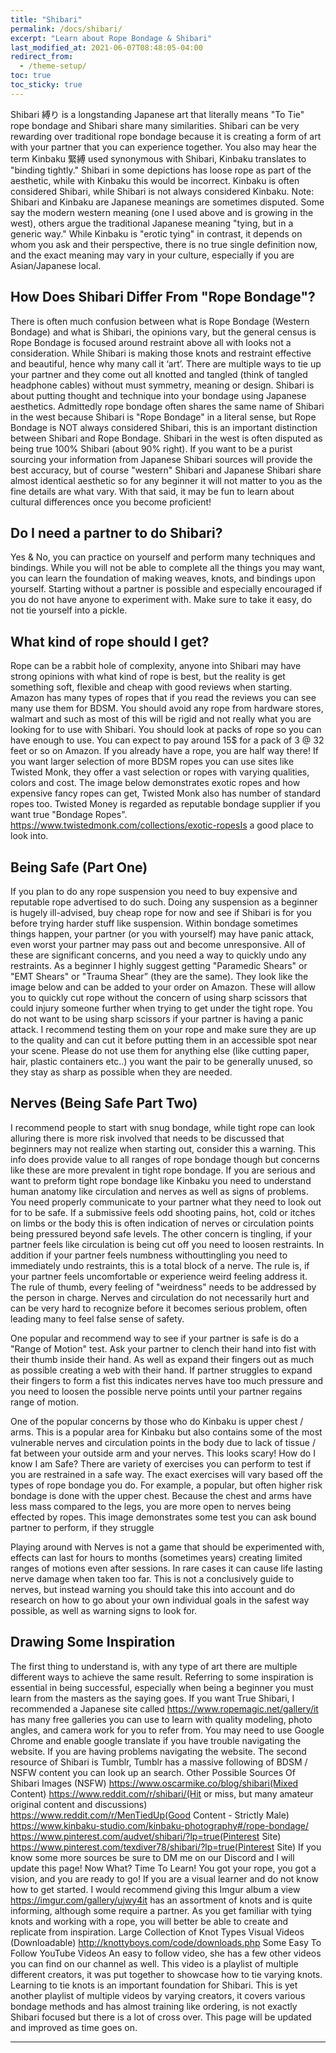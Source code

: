 ```yaml
---
title: "Shibari"
permalink: /docs/shibari/
excerpt: "Learn about Rope Bondage & Shibari"
last_modified_at: 2021-06-07T08:48:05-04:00
redirect_from:
  - /theme-setup/
toc: true
toc_sticky: true
---
```

Shibari 縛り is a longstanding Japanese art that literally means "To Tie" rope bondage and Shibari share many similarities. Shibari can be very rewarding over traditional rope bondage because it is creating a form of art with your partner that you can experience together. You also may hear the term Kinbaku 緊縛 used synonymous with Shibari, Kinbaku translates to "binding tightly." Shibari in some depictions has loose rope as part of the aesthetic, while with Kinbaku this would be incorrect. Kinbaku is often considered Shibari, while Shibari is not always considered Kinbaku.
Note: Shibari and Kinbaku are Japanese meanings are sometimes disputed. Some say the modern western meaning (one I used above and is growing in the west), others argue the traditional Japanese meaning "tying, but in a generic way." While Kinbaku is "erotic tying" in contrast, it depends on whom you ask and their perspective, there is no true single definition now, and the exact meaning may vary in your culture, especially if you are Asian/Japanese local.

## How Does Shibari Differ From "Rope Bondage"?
There is often much confusion between what is Rope Bondage (Western Bondage) and what is Shibari, the opinions vary, but the general census is Rope Bondage is focused around restraint above all with looks not a consideration. While Shibari is making those knots and restraint effective and beautiful, hence why many call it ‘art’. There are multiple ways to tie up your partner and they come out all knotted and tangled (think of tangled headphone cables) without must symmetry, meaning or design. Shibari is about putting thought and technique into your bondage using Japanese aesthetics. Admittedly rope bondage often shares the same name of Shibari in the west because Shibari is "Rope Bondage" in a literal sense, but Rope Bondage is NOT always considered Shibari, this is an important distinction between Shibari and Rope Bondage. Shibari in the west is often disputed as being true 100% Shibari (about 90% right). If you want to be a purist sourcing your information from Japanese Shibari sources will provide the best accuracy, but of course "western" Shibari and Japanese Shibari share almost identical aesthetic so for any beginner it will not matter to you as the fine details are what vary. With that said, it may be fun to learn about cultural differences once you become proficient!

## Do I need a partner to do Shibari?
Yes & No, you can practice on yourself and perform many techniques and bindings. While you will not be able to complete all the things you may want, you can learn the foundation of making weaves, knots, and bindings upon yourself. Starting without a partner is possible and especially encouraged if you do not have anyone to experiment with. Make sure to take it easy, do not tie yourself into a pickle.

## What kind of rope should I get?
Rope can be a rabbit hole of complexity, anyone into Shibari may have strong opinions with what kind of rope is best, but the reality is get something soft, flexible and cheap with good reviews when starting. Amazon has many types of ropes that if you read the reviews you can see many use them for BDSM. You should avoid any rope from hardware stores, walmart and such as most of this will be rigid and not really what you are looking for to use with Shibari. You should look at packs of rope so you can have enough to use. You can expect to pay around 15$ for a pack of 3 @ 32 feet or so on Amazon. If you already have a rope, you are half way there!
If you want larger selection of more BDSM ropes you can use sites like Twisted Monk, they offer a vast selection or ropes with varying qualities, colors and cost. The image below demonstrates exotic ropes and how expensive fancy ropes can get, Twisted Monk also has number of standard ropes too. Twisted Money is regarded as reputable bondage supplier if you want true "Bondage Ropes".
https://www.twistedmonk.com/collections/exotic-ropesIs a good place to look into.

## Being Safe (Part One)
If you plan to do any rope suspension you need to buy expensive and reputable rope advertised to do such. Doing any suspension as a beginner is hugely ill-advised, buy cheap rope for now and see if Shibari is for you before trying harder stuff like suspension.
Within bondage sometimes things happen, your partner (or you with yourself) may have panic attack, even worst your partner may pass out and become unresponsive. All of these are significant concerns, and you need a way to quickly undo any restraints. As a beginner I highly suggest getting "Paramedic Shears" or "EMT Shears" or "Trauma Shear” (they are the same). They look like the image below and can be added to your order on Amazon.
These will allow you to quickly cut rope without the concern of using sharp scissors that could injury someone further when trying to get under the tight rope. You do not want to be using sharp scissors if your partner is having a panic attack. I recommend testing them on your rope and make sure they are up to the quality and can cut it before putting them in an accessible spot near your scene. Please do not use them for anything else (like cutting paper, hair, plastic containers etc..) you want the pair to be generally unused, so they stay as sharp as possible when they are needed.

## Nerves (Being Safe Part Two)
I recommend people to start with snug bondage, while tight rope can look alluring there is more risk involved that needs to be discussed that beginners may not realize when starting out, consider this a warning. This info does provide value to all ranges of rope bondage though but concerns like these are more prevalent in tight rope bondage.
If you are serious and want to preform tight rope bondage like Kinbaku you need to understand human anatomy like circulation and nerves as well as signs of problems. You need properly communicate to your partner what they need to look out for to be safe. If a submissive feels odd shooting pains, hot, cold or itches on limbs or the body this is often indication of nerves or circulation points being pressured beyond safe levels. The other concern is tingling, if your partner feels like circulation is being cut off you need to loosen restraints. In addition if your partner feels numbness withouttingling you need to immediately undo restraints, this is a total block of a nerve. The rule is, if your partner feels uncomfortable or experience weird feeling address it.
The rule of thumb, every feeling of "weirdness" needs to be addressed by the person in charge. Nerves and circulation do not necessarily hurt and can be very hard to recognize before it becomes serious problem, often leading many to feel false sense of safety.

One popular and recommend way to see if your partner is safe is do a "Range of Motion" test. Ask your partner to clench their hand into fist with their thumb inside their hand. As well as expand their fingers out as much as possible creating a web with their hand. If partner struggles to expand their fingers to form a fist this indicates nerves have too much pressure and you need to loosen the possible nerve points until your partner regains range of motion.

One of the popular concerns by those who do Kinbaku is upper chest / arms. This is a popular area for Kinbaku but also contains some of the most vulnerable nerves and circulation points in the body due to lack of tissue / fat between your outside arm and your nerves.
This looks scary! How do I know I am Safe?
There are variety of exercises you can perform to test if you are restrained in a safe way. The exact exercises will vary based off the types of rope bondage you do. For example, a popular, but often higher risk bondage is done with the upper chest. Because the chest and arms have less mass compared to the legs, you are more open to nerves being effected by ropes. This image demonstrates some test you can ask bound partner to perform, if they struggle

Playing around with Nerves is not a game that should be experimented with, effects can last for hours to months (sometimes years) creating limited ranges of motions even after sessions. In rare cases it can cause life lasting nerve damage when taken too far. This is not a conclusively guide to nerves, but instead warning you should take this into account and do research on how to go about your own individual goals in the safest way possible, as well as warning signs to look for.

## Drawing Some Inspiration
The first thing to understand is, with any type of art there are multiple different ways to achieve the same result. Referring to some inspiration is essential in being successful, especially when being a beginner you must learn from the masters as the saying goes. If you want True Shibari, I recommended a Japanese site called https://www.ropemagic.net/gallery/it has many free galleries you can use to learn with quality modeling, photo angles, and camera work for you to refer from. You may need to use Google Chrome and enable google translate if you have trouble navigating the website.
If you are having problems navigating the website. The second resource of Shibari is Tumblr, Tumblr has a massive following of BDSM / NSFW content you can look up an search.
Other Possible Sources Of Shibari Images (NSFW)
https://www.oscarmike.co/blog/shibari(Mixed Content)
https://www.reddit.com/r/shibari/(Hit or miss, but many amateur original content and discussions)
https://www.reddit.com/r/MenTiedUp(Good Content - Strictly Male)
https://www.kinbaku-studio.com/kinbaku-photography#/rope-bondage/
https://www.pinterest.com/audvet/shibari/?lp=true(Pinterest Site)
https://www.pinterest.com/texdiver78/shibari/?lp=true(Pinterest Site)
If you know some more sources be sure to DM me on our Discord and I will update this page!
Now What? Time To Learn!
You got your rope, you got a vision, and you are ready to go! If you are a visual learner and do not know how to get started. I would recommend giving this Imgur album a view https://imgur.com/gallery/ujwy4it has an assortment of knots and is quite informing, although some require a partner. As you get familiar with tying knots and working with a rope, you will better be able to create and replicate from inspiration.
Large Collection of Knot Types Visual Videos (Downloadable)
http://knottyboys.com/code/downloads.php
Some Easy To Follow YouTube Videos
An easy to follow video, she has a few other videos you can find on our channel as well.
This video is a playlist of multiple different creators, it was put together to showcase how to tie varying knots. Learning to tie knots is an important foundation for Shibari.
This is yet another playlist of multiple videos by varying creators, it covers various bondage methods and has almost training like ordering, is not exactly Shibari focused but there is a lot of cross over.
This page will be updated and improved as time goes on.



---

